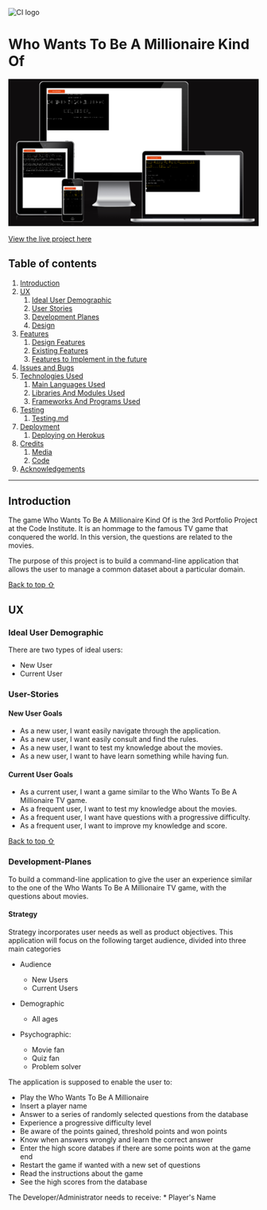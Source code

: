![CI logo](https://codeinstitute.s3.amazonaws.com/fullstack/ci_logo_small.png)

# Who Wants To Be A Millionaire Kind Of
![Am I Responsive Image](./assets/readme_files/amiresponsive.png)

[View the live project here](https://millionaire-kindof.herokuapp.com/)
## Table of contents
1. [Introduction](#Introduction)
2. [UX](#UX)
    1. [Ideal User Demographic](#Ideal-User-Demographic)
    2. [User Stories](#User-Stories)
    3. [Development Planes](#Development-Planes)
    4. [Design](#Design)
3. [Features](#Features)
    1. [Design Features](#Design-Features)
    2. [Existing Features](#Existing-Features)
    3. [Features to Implement in the future](#Features-to-Implement-in-the-future)
4. [Issues and Bugs](#Issues-and-Bugs)
5. [Technologies Used](#Technologies-Used)
     1. [Main Languages Used](#Main-Languages-Used)
     2. [Libraries And Modules Used](#Libraries-And-Modules-Used)
     3. [Frameworks And Programs Used](#Frameworks-And-Software-Used)
6. [Testing](#Testing)
     1. [Testing.md](TESTING.md)
7. [Deployment](#Deployment)
     1. [Deploying on Herokus](#Deploying-On-Heroku)
8. [Credits](#Credits)
     1. [Media](#Media)
     2. [Code](#Code)
9. [Acknowledgements](#Acknowledgements)
***

## Introduction
The game Who Wants To Be A Millionaire Kind Of is the 3rd Portfolio Project at the Code Institute. It is an hommage to the famous TV game that conquered the world. In this version, the questions are related to the movies.

The purpose of this project is to build a command-line application that allows the user to manage a common dataset about a particular domain.

[Back to top ⇧](#Who-Wants-To-Be-A-Millionaire-Kind-Of)

## UX
### Ideal User Demographic
There are two types of ideal users:
* New User
* Current User

### User-Stories
#### New User Goals
* As a new user, I want easily navigate through the application.
* As a new user, I want easily consult and find the rules.
* As a new user, I want to test my knowledge about the movies.
* As a new user, I want to have learn something while having fun.


#### Current User Goals
* As a current user, I want a game similar to the Who Wants To Be A Millionaire TV game.
* As a frequent user, I want to test my knowledge about the movies.
* As a frequent user, I want have questions with a progressive difficulty.
* As a frequent user, I want to improve my knowledge and score.

[Back to top ⇧](#Who-Wants-To-Be-A-Millionaire-Kind-Of)

### Development-Planes
To build a command-line application to give the user an experience similar to the one of the Who Wants To Be A Millionaire TV game, with the questions about movies.

#### Strategy
Strategy incorporates user needs as well as product objectives. This application will focus on the following target audience, divided into three main categories
* Audience
    * New Users
    * Current Users

* Demographic
    * All ages

* Psychographic:
    * Movie fan
    * Quiz fan
    * Problem solver

The application is supposed to enable the user to:
* Play the Who Wants To Be A Millionaire
* Insert a player name
* Answer to a series of randomly selected questions from the database
* Experience a progressive difficulty level
* Be aware of the points gained, threshold points and won points
* Know when answers wrongly and learn the correct answer
* Enter the high score databes if there are some points won at the game end
* Restart the game if wanted with a new set of questions
* Read the instructions about the game
* See the high scores from the database

The Developer/Administrator needs to receive:
    * Player's Name


